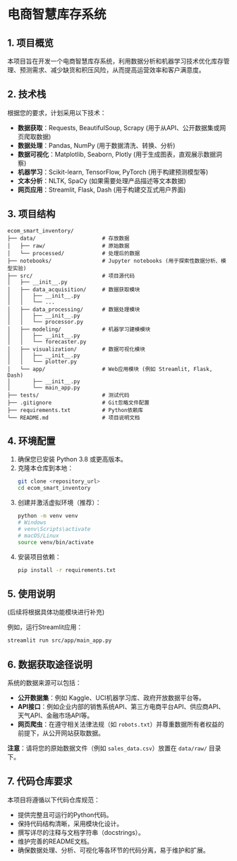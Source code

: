 # 电商智慧库存系统

## 1. 项目概览

本项目旨在开发一个电商智慧库存系统，利用数据分析和机器学习技术优化库存管理、预测需求、减少缺货和积压风险，从而提高运营效率和客户满意度。

## 2. 技术栈

根据您的要求，计划采用以下技术：

-   **数据获取**：Requests, BeautifulSoup, Scrapy (用于从API、公开数据集或网页爬取数据)
-   **数据处理**：Pandas, NumPy (用于数据清洗、转换、分析)
-   **数据可视化**：Matplotlib, Seaborn, Plotly (用于生成图表，直观展示数据洞察)
-   **机器学习**：Scikit-learn, TensorFlow, PyTorch (用于构建预测模型等)
-   **文本分析**：NLTK, SpaCy (如果需要处理产品描述等文本数据)
-   **网页应用**：Streamlit, Flask, Dash (用于构建交互式用户界面)

## 3. 项目结构

```
ecom_smart_inventory/
├── data/                     # 存放数据
│   ├── raw/                  # 原始数据
│   └── processed/            # 处理后的数据
├── notebooks/                # Jupyter notebooks (用于探索性数据分析、模型实验)
├── src/                      # 项目源代码
│   ├── __init__.py
│   ├── data_acquisition/     # 数据获取模块
│   │   ├── __init__.py
│   │   └── ...
│   ├── data_processing/      # 数据处理模块
│   │   ├── __init__.py
│   │   └── processor.py
│   ├── modeling/             # 机器学习建模模块
│   │   ├── __init__.py
│   │   └── forecaster.py
│   ├── visualization/        # 数据可视化模块
│   │   ├── __init__.py
│   │   └── plotter.py
│   └── app/                  # Web应用模块 (例如 Streamlit, Flask, Dash)
│       ├── __init__.py
│       └── main_app.py
├── tests/                    # 测试代码
├── .gitignore                # Git忽略文件配置
├── requirements.txt          # Python依赖库
└── README.md                 # 项目说明文档
```

## 4. 环境配置

1.  确保您已安装 Python 3.8 或更高版本。
2.  克隆本仓库到本地：
    ```bash
    git clone <repository_url>
    cd ecom_smart_inventory
    ```
3.  创建并激活虚拟环境（推荐）：
    ```bash
    python -m venv venv
    # Windows
    # venv\Scripts\activate
    # macOS/Linux
    source venv/bin/activate
    ```
4.  安装项目依赖：
    ```bash
    pip install -r requirements.txt
    ```

## 5. 使用说明

(后续将根据具体功能模块进行补充)

例如，运行Streamlit应用：
```bash
streamlit run src/app/main_app.py
```

## 6. 数据获取途径说明

系统的数据来源可以包括：
-   **公开数据集**：例如 Kaggle、UCI机器学习库、政府开放数据平台等。
-   **API接口**：例如企业内部的销售系统API、第三方电商平台API、供应商API、天气API、金融市场API等。
-   **网页爬虫**：在遵守相关法律法规（如 `robots.txt`）并尊重数据所有者权益的前提下，从公开网站获取数据。

**注意**：请将您的原始数据文件（例如 `sales_data.csv`）放置在 `data/raw/` 目录下。

## 7. 代码仓库要求

本项目将遵循以下代码仓库规范：
-   提供完整且可运行的Python代码。
-   保持代码结构清晰，采用模块化设计。
-   撰写详尽的注释与文档字符串（docstrings）。
-   维护完善的README文档。
-   确保数据处理、分析、可视化等各环节的代码分离，易于维护和扩展。 